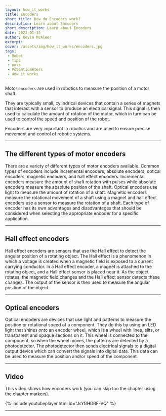 ```yaml
---
layout: how_it_works
title: Encoders
short_title: How do Encoders work?
description: Learn about Encoders
short_description: Learn about Encoders
date: 2023-01-15
author: Kevin McAleer
excerpt:
cover: /assets/img/how_it_works/encoders.jpg
tags:
 - Robot
 - Tips
 - pots
 - Potentiometers
 - How it works
---
```


Motor `encoders` are used in robotics to measure the position of a motor shaft.

They are typically small, cylindrical devices that contain a series of magnets that interact with a sensor to produce an electrical signal. This signal is then used to calculate the amount of rotation of the motor, which in turn can be used to control the speed and position of the robot.

Encoders are very important in robotics and are used to ensure precise movement and control of robotic systems.

---

## The different types of motor encoders

There are a variety of different types of motor encoders available. Common types of encoders include incremental encoders, absolute encoders, optical encoders, magnetic encoders, and hall effect encoders. Incremental encoders measure the amount of shaft rotation with pulses while absolute encoders measure the absolute position of the shaft. Optical encoders use light to measure the amount of rotation of a shaft. Magnetic encoders measure the rotational movement of a shaft using a magnet and hall effect encoders use a sensor to measure the rotation of a shaft. Each type of encoder has its own advantages and disadvantages that should be considered when selecting the appropriate encoder for a specific application.

---

## Hall effect encoders

Hall effect encoders are sensors that use the Hall effect to detect the angular position of a rotating object. The Hall effect is a phenomenon in which a voltage is created when a magnetic field is exposed to a current carrying conductor. In a Hall effect encoder, a magnet is attached to the rotating object, and a Hall effect sensor is placed near it. As the object rotates, the magnetic field changes and the Hall effect sensor detects these changes. The output of the sensor is then used to measure the angular position of the object.

---

## Optical encoders

Optical encoders are devices that use light and patterns to measure the position or rotational speed of a component. They do this by using an LED light that shines onto an encoder wheel, which is a wheel with lines, slits, or transparent and opaque sections on it. This wheel is connected to the component, so when the wheel moves, the patterns are detected by a photodetector. The photodetector then sends electrical signals to a digital output device which can convert the signals into digital data. This data can be used to measure the position and/or speed of the component.

---

## Video

This video shows how encoders work (you can skip too the chapter using the chapter markers).

{% include youtubeplayer.html id="JsYGHDRF-VQ" %}

---
